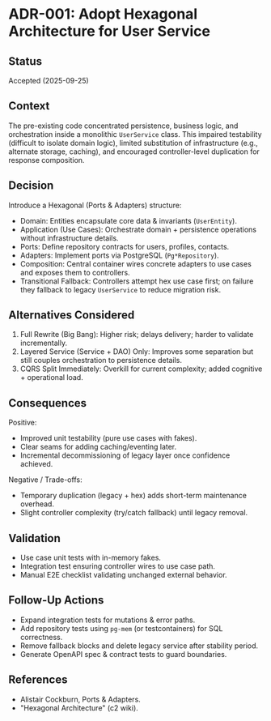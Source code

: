 # ADR-001: Adopt Hexagonal Architecture for User Service

## Status
Accepted (2025-09-25)

## Context
The pre-existing code concentrated persistence, business logic, and orchestration inside a monolithic `UserService` class. This impaired testability (difficult to isolate domain logic), limited substitution of infrastructure (e.g., alternate storage, caching), and encouraged controller-level duplication for response composition.

## Decision
Introduce a Hexagonal (Ports & Adapters) structure:
- Domain: Entities encapsulate core data & invariants (`UserEntity`).
- Application (Use Cases): Orchestrate domain + persistence operations without infrastructure details.
- Ports: Define repository contracts for users, profiles, contacts.
- Adapters: Implement ports via PostgreSQL (`Pg*Repository`).
- Composition: Central container wires concrete adapters to use cases and exposes them to controllers.
- Transitional Fallback: Controllers attempt hex use case first; on failure they fallback to legacy `UserService` to reduce migration risk.

## Alternatives Considered
1. Full Rewrite (Big Bang): Higher risk; delays delivery; harder to validate incrementally.
2. Layered Service (Service + DAO) Only: Improves some separation but still couples orchestration to persistence details.
3. CQRS Split Immediately: Overkill for current complexity; added cognitive + operational load.

## Consequences
Positive:
- Improved unit testability (pure use cases with fakes).
- Clear seams for adding caching/eventing later.
- Incremental decommissioning of legacy layer once confidence achieved.

Negative / Trade-offs:
- Temporary duplication (legacy + hex) adds short-term maintenance overhead.
- Slight controller complexity (try/catch fallback) until legacy removal.

## Validation
- Use case unit tests with in-memory fakes.
- Integration test ensuring controller wires to use case path.
- Manual E2E checklist validating unchanged external behavior.

## Follow-Up Actions
- Expand integration tests for mutations & error paths.
- Add repository tests using `pg-mem` (or testcontainers) for SQL correctness.
- Remove fallback blocks and delete legacy service after stability period.
- Generate OpenAPI spec & contract tests to guard boundaries.

## References
- Alistair Cockburn, Ports & Adapters.
- "Hexagonal Architecture" (c2 wiki).
